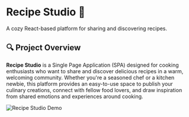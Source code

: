 # Recipe Studio 🍳

A cozy React-based platform for sharing and discovering recipes.

## 🔍 Project Overview

**Recipe Studio** is a Single Page Application (SPA) designed for cooking enthusiasts who want to share and discover delicious recipes in a warm, welcoming community. Whether you're a seasoned chef or a kitchen newbie, this platform provides an easy-to-use space to publish your culinary creations, connect with fellow food lovers, and draw inspiration from shared emotions and experiences around cooking.

![Recipe Studio Demo](./StudioRecipe.gif)
